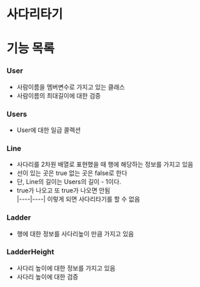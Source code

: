 # 사다리타기 

# 기능 목록

### User
- 사람이름을 멤버변수로 가지고 있는 클래스
- 사람이름의 최대길이에 대한 검증

### Users
- User에 대한 일급 콜렉션

### Line 
- 사다리를 2차원 배열로 표현했을 때 행에 해당하는 정보를 가지고 있음
- 선이 있는 곳은 true 없는 곳은 false로 한다 
- 단, Line의 길이는 Users의 길이 - 1이다.
- true가 나오고 또 true가 나오면 안됨   
|----|----| 이렇게 되면 사다리타기를 할 수 없음

### Ladder
- 행에 대한 정보를 사다리높이 만큼 가지고 있음

### LadderHeight 
- 사다리 높이에 대한 정보를 가지고 있음
- 사다리 높이에 대한 검증